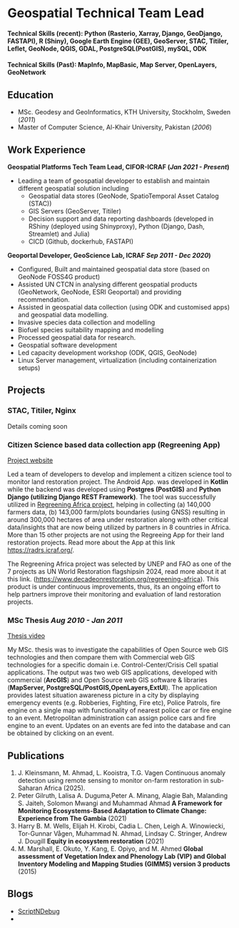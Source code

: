 # Geospatial Technical Team Lead

#### Technical Skills (recent): Python (Rasterio, Xarray, Django, GeoDjango, FASTAPI), R (Shiny), Google Earth Engine (GEE), GeoServer, STAC, Titiler,  Leflet,  GeoNode, QGIS, GDAL, PostgreSQL(PostGIS), mySQL, ODK

#### Technical Skills (Past): MapInfo, MapBasic, Map Server, OpenLayers, GeoNetwork

## Education
- MSc. Geodesy and GeoInformatics, KTH University, Stockholm, Sweden (_2011_)
- Master of Computer Science, Al-Khair University, Pakistan (_2006_) 								       		


## Work Experience
**Geospatial Platforms Tech Team Lead, CIFOR-ICRAF (_Jan 2021 - Present_)**
- Leading a team of geospatial developer to establish and maintain different geospatial solution including
  - Geospatial data stores (GeoNode, SpatioTemporal Asset Catalog (STAC))
  - GIS Servers (GeoServer, Titiler)
  - Decision support and data reporting dashboards (developed in RShiny (deployed using Shinyproxy), Python (Django, Dash, Streamlet) and Julia)
  - CICD (Github, dockerhub, FASTAPI)

**Geoportal Developer, GeoScience Lab, ICRAF _Sep 2011 - Dec 2020_)**
-	Configured, Built and maintained geospatial data store (based on GeoNode FOSS4G product)
-	Assisted UN CTCN in analysing different geospatial products (GeoNetwork, GeoNode, ESRI Geoportal) and providing recommendation.
-	Assisted in geospatial data collection (using ODK and customised apps) and geospatial data modelling.
  - Invasive species data collection and modelling
  - Biofuel species suitability mapping and modelling
- Processed geospatial data for research.
- Geospatial software development
- Led capacity development workshop (ODK, QGIS, GeoNode)
- Linux Server management, virtualization (including containerization setups)



## Projects
### STAC, Titiler, Nginx
Details coming soon



### Citizen Science based data collection app (Regreening App)  
[Project website](https://regreeningafrica.org/in-the-news/the-regreening-africa-app/)


Led a team of developers to develop and implement a citizen science tool to monitor land restoration project. The Android App. was developed in **Kotlin** while the backend was developed using **Postgres (PostGIS)** and **Python Django (utilizing Django REST Framework)**. The tool was successfully utilized in [Regreening Africa project](https://regreeningafrica.org/in-the-news/the-regreening-africa-app/), helping in collecting (a) 140,000 farmers data, (b) 143,000 farm/plots boundaries (using GNSS) resulting in around 300,000 hectares of area under restoration along with other critical data/insights that are now being utilized by partners in 8 countries in Africa. More than 15 other projects are not using the Regreeing App for their land restoration projects. Read more about the App at this link https://radrs.icraf.org/.

The Regreening Africa project was selected by UNEP and FAO as one of the 7 projects as UN World Restoration flagshipsin 2024, read more about it at this link. (https://www.decadeonrestoration.org/regreening-africa). This product is under continuous improvements, thus, its an ongoing effort to help partners improve their monitoring and evaluation of land restoration projects.



### MSc Thesis _Aug 2010 - Jan 2011_
[Thesis video](http://www.youtube.com/watch?v=h4Sm2NxJj1g)

My MSc. thesis was to investigate the capabilities of Open Source web GIS technologies and then compare them with Commercial web GIS technologies for a specific domain i.e. Control-Center/Crisis Cell spatial applications. The output was two web GIS applications, developed with commercial (**ArcGIS**) and Open Source web GIS software & libraries (**MapServer, PostgreSQL/PostGIS,OpenLayers,ExtUI**). The application provides latest situation awareness picture in a city by displaying emergency events (e.g. Robberies, Fighting, Fire etc), Police Patrols, fire engine on a single map with functionality of nearest police car or fire engine to an event. Metropolitan administration can assign police cars and fire engine to an event. Updates on an events are fed into the database and can be obtained by clicking on an event.


## Publications
1. J. Kleinsmann, M. Ahmad, L. Kooistra, T.G. Vagen Continuous anomaly detection using remote sensing to monitor on-farm restoration in sub-Saharan Africa (2025).
2. Peter Gilruth, Lalisa A. Duguma,Peter A. Minang, Alagie Bah, Malanding S. Jaiteh, Solomon Mwangi and Muhammad Ahmad **A Framework for Monitoring Ecosystems-Based Adaptation to Climate Change: Experience from The Gambia** (2021)
3. Harry B. M. Wells, Elijah H. Kirobi, Cadia L. Chen, Leigh A. Winowiecki, Tor-Gunnar Vågen, Muhammad N. Ahmad, Lindsay C. Stringer, Andrew J. Dougill **Equity in ecosystem restoration** (2021)
4. M. Marshall, E. Okuto, Y. Kang, E. Opiyo, and M. Ahmed **Global assessment of Vegetation Index and Phenology Lab (VIP) and Global Inventory Modeling and Mapping Studies (GIMMS) version 3 products** (2015)

## Blogs
- [ScriptNDebug](https://mnahmad.github.io/scriptndebug/)
-
